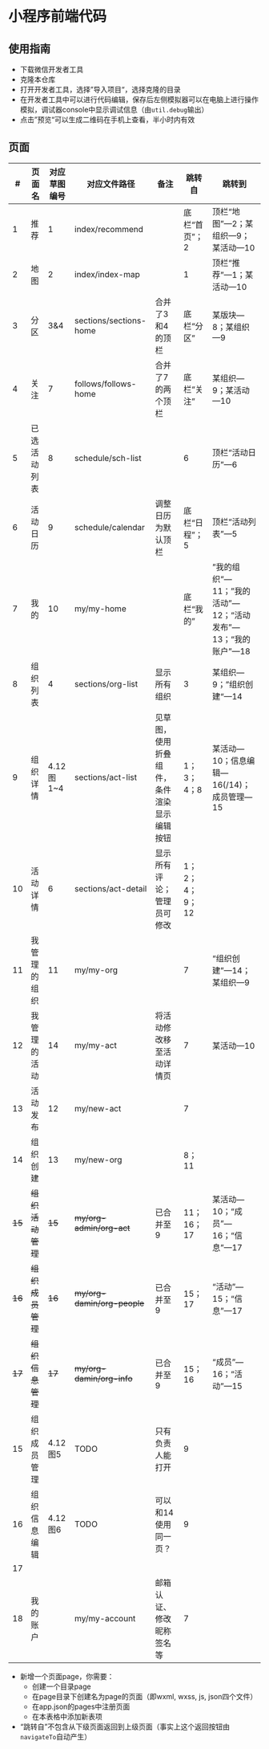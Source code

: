 # 小程序前端代码



## 使用指南

* 下载微信开发者工具
* 克隆本仓库
* 打开开发者工具，选择”导入项目“，选择克隆的目录
* 在开发者工具中可以进行代码编辑，保存后左侧模拟器可以在电脑上进行操作模拟，调试器console中显示调试信息（由`util.debug`输出）
* 点击”预览“可以生成二维码在手机上查看，半小时内有效



## 页面

| #    | 页面名       | 对应草图编号 | 对应文件路径            | 备注                       | 跳转自         | 跳转到                                                     |
| ---- | ------------ | ------------ | ----------------------- | -------------------------- | -------------- | ---------------------------------------------------------- |
| 1    | 推荐         | 1            | index/recommend         |                            | 底栏“首页”；2  | 顶栏“地图”—2；某组织—9；某活动—10                          |
| 2    | 地图         | 2            | index/index-map         |                            | 1              | 顶栏“推荐”—1；某活动—10                                    |
| 3    | 分区         | 3&4          | sections/sections-home  | 合并了3和4的顶栏           | 底栏“分区”     | 某版块—8；某组织—9                                         |
| 4    | 关注         | 7            | follows/follows-home    | 合并了7的两个顶栏          | 底栏“关注”     | 某组织—9；某活动—10                                        |
| 5    | 已选活动列表   | 8            | schedule/sch-list       |                            | 6              | 顶栏“活动日历”—6                                           |
| 6    | 活动日历     | 9            | schedule/calendar       | 调整日历为默认顶栏         | 底栏“日程”；5  | 顶栏“活动列表”—5                                           |
| 7    | 我的         | 10           | my/my-home              |                            | 底栏“我的”     | ”我的组织“—11；”我的活动”—12；“活动发布”—13；“我的账户”—18 |
| 8    | 组织列表   | 4            | sections/org-list   | 显示所有组织               | 3              | 某组织—9；”组织创建“—14                                    |
| 9    | 组织详情 | 4.12图1~4  | sections/act-list     | 见草图，使用折叠组件，条件渲染显示编辑按钮 | 1；3；4；8     | 某活动—10；信息编辑—16(/14)；成员管理—15                           |
| 10   | 活动详情     | 6            | sections/act-detail     | 显示所有评论；管理员可修改 | 1；2；4；9；12 |                                                            |
| 11   | 我管理的组织 | 11           | my/my-org               |                            | 7              | “组织创建”—14；某组织—9                                   |
| 12   | 我管理的活动 | 14           | my/my-act               | 将活动修改移至活动详情页   | 7              | 某活动—10                                                  |
| 13   | 活动发布     | 12           | my/new-act              |                            | 7              |                                                            |
| 14   | 组织创建     | 13           | my/new-org              |                            | 8；11          |                                                            |
| ~~15~~ | ~~组织活动管理~~ | ~~15~~       | ~~my/org-admin/org-act~~ | 已合并至9 | 11；16；17     | 某活动—10；“成员”—16；“信息”—17                            |
| ~~16~~ | ~~组织成员管理~~ | ~~16~~       | ~~my/org-damin/org-people~~ | 已合并至9      | 15；17         | “活动”—15；“信息”—17                                       |
| ~~17~~ | ~~组织信息管理~~ | ~~17~~       | ~~my/org-damin/org-info~~ | 已合并至9 | 15；16         | “成员”—16；“活动”—15                                       |
| 15 | 组织成员管理 | 4.12图5 | TODO | 只有负责人能打开 | 9 |  |
| 16 | 组织信息编辑 | 4.12图6 | TODO | 可以和14使用同一页？ | 9 |  |
| 17 |  |  |  | |  |  |
| 18   | 我的账户     |              | my/my-account           | 邮箱认证、修改昵称签名等   | 7              |                                                            |

* 新增一个页面page，你需要：
  * 创建一个目录page
  * 在page目录下创建名为page的页面（即wxml, wxss, js, json四个文件）
  * 在app.json的pages中注册页面
  * 在本表格中添加新表项
* “跳转自”不包含从下级页面返回到上级页面（事实上这个返回按钮由`navigateTo`自动产生）


